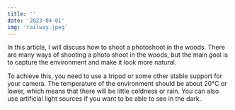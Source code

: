 ```yaml
---
title: ''
date: '2023-04-01'
img: 'railway.jpeg'
---
```


In this article, I will discuss how to shoot a photoshoot in the woods. There are many ways of shooting a photo shoot in the woods, but the main goal is to capture the environment and make it look more natural.

To achieve this, you need to use a tripod or some other stable support for your camera. The temperature of the environment should be about 20°C or lower, which means that there will be little coldness or rain. You can also use artificial light sources if you want to be able to see in the dark.
